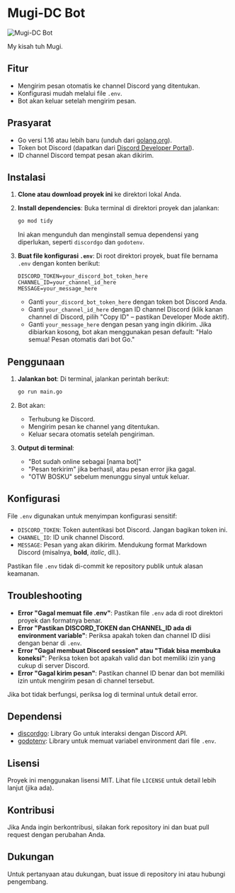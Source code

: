 # Mugi-DC Bot

![Mugi-DC Bot](https://i.ytimg.com/vi/x7wM7zx7onQ/maxresdefault.jpg)

My kisah tuh Mugi.

## Fitur

- Mengirim pesan otomatis ke channel Discord yang ditentukan.
- Konfigurasi mudah melalui file `.env`.
- Bot akan keluar setelah mengirim pesan.

## Prasyarat

- Go versi 1.16 atau lebih baru (unduh dari [golang.org](https://golang.org/dl/)).
- Token bot Discord (dapatkan dari [Discord Developer Portal](https://discord.com/developers/applications)).
- ID channel Discord tempat pesan akan dikirim.

## Instalasi

1. **Clone atau download proyek ini** ke direktori lokal Anda.

2. **Install dependencies**:
   Buka terminal di direktori proyek dan jalankan:

   ```bash
   go mod tidy
   ```

   Ini akan mengunduh dan menginstall semua dependensi yang diperlukan, seperti `discordgo` dan `godotenv`.

3. **Buat file konfigurasi `.env`**:
   Di root direktori proyek, buat file bernama `.env` dengan konten berikut:
   ```
   DISCORD_TOKEN=your_discord_bot_token_here
   CHANNEL_ID=your_channel_id_here
   MESSAGE=your_message_here
   ```
   - Ganti `your_discord_bot_token_here` dengan token bot Discord Anda.
   - Ganti `your_channel_id_here` dengan ID channel Discord (klik kanan channel di Discord, pilih "Copy ID" – pastikan Developer Mode aktif).
   - Ganti `your_message_here` dengan pesan yang ingin dikirim. Jika dibiarkan kosong, bot akan menggunakan pesan default: "Halo semua! Pesan otomatis dari bot Go."

## Penggunaan

1. **Jalankan bot**:
   Di terminal, jalankan perintah berikut:

   ```bash
   go run main.go
   ```

2. Bot akan:

   - Terhubung ke Discord.
   - Mengirim pesan ke channel yang ditentukan.
   - Keluar secara otomatis setelah pengiriman.

3. **Output di terminal**:
   - "Bot sudah online sebagai [nama bot]"
   - "Pesan terkirim" jika berhasil, atau pesan error jika gagal.
   - "OTW BOSKU" sebelum menunggu sinyal untuk keluar.

## Konfigurasi

File `.env` digunakan untuk menyimpan konfigurasi sensitif:

- `DISCORD_TOKEN`: Token autentikasi bot Discord. Jangan bagikan token ini.
- `CHANNEL_ID`: ID unik channel Discord.
- `MESSAGE`: Pesan yang akan dikirim. Mendukung format Markdown Discord (misalnya, **bold**, _italic_, dll.).

Pastikan file `.env` tidak di-commit ke repository publik untuk alasan keamanan.

## Troubleshooting

- **Error "Gagal memuat file .env"**: Pastikan file `.env` ada di root direktori proyek dan formatnya benar.
- **Error "Pastikan DISCORD_TOKEN dan CHANNEL_ID ada di environment variable"**: Periksa apakah token dan channel ID diisi dengan benar di `.env`.
- **Error "Gagal membuat Discord session" atau "Tidak bisa membuka koneksi"**: Periksa token bot apakah valid dan bot memiliki izin yang cukup di server Discord.
- **Error "Gagal kirim pesan"**: Pastikan channel ID benar dan bot memiliki izin untuk mengirim pesan di channel tersebut.

Jika bot tidak berfungsi, periksa log di terminal untuk detail error.

## Dependensi

- [discordgo](https://github.com/bwmarrin/discordgo): Library Go untuk interaksi dengan Discord API.
- [godotenv](https://github.com/joho/godotenv): Library untuk memuat variabel environment dari file `.env`.

## Lisensi

Proyek ini menggunakan lisensi MIT. Lihat file `LICENSE` untuk detail lebih lanjut (jika ada).

## Kontribusi

Jika Anda ingin berkontribusi, silakan fork repository ini dan buat pull request dengan perubahan Anda.

## Dukungan

Untuk pertanyaan atau dukungan, buat issue di repository ini atau hubungi pengembang.
